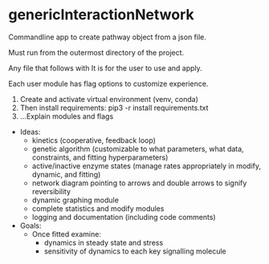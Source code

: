 # genericInteractionNetwork
Commandline app to create pathway object from a json file.

Must run from the outermost directory of the project.

Any file that follows with It is for the user to use and apply.

Each user module has flag options to customize experience.

1. Create and activate virtual environment (venv, conda)
2. Then install requirements: pip3 -r install requirements.txt
3. ...Explain modules and flags

- Ideas:
  - kinetics (cooperative, feedback loop)
  - genetic algorithm (customizable to what parameters, what data, constraints, and fitting hyperparameters)
  - active/inactive enzyme states (manage rates appropriately in modify, dynamic, and fitting)
  - network diagram pointing to arrows and double arrows to signify reversibility
  - dynamic graphing module
  - complete statistics and modify modules
  - logging and documentation (including code comments)
- Goals:
  - Once fitted examine:
    - dynamics in steady state and stress
    - sensitivity of dynamics to each key signalling molecule
